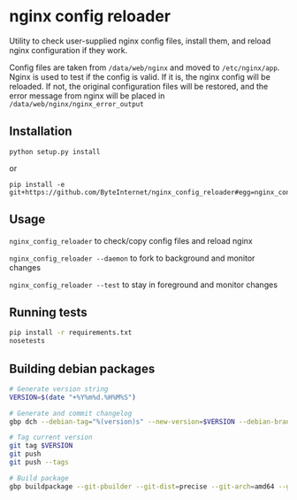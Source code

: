 # nginx config reloader

Utility to check user-supplied nginx config files, install them, and reload
nginx configuration if they work.

Config files are taken from `/data/web/nginx` and moved to `/etc/nginx/app`.
Nginx is used to test if the config is valid. If it is, the nginx config will
be reloaded. If not, the original configuration files will be restored, and
the error message from nginx will be placed in `/data/web/nginx/nginx_error_output`

## Installation

```
python setup.py install
```

or

```
pip install -e git+https://github.com/ByteInternet/nginx_config_reloader#egg=nginx_config_reloader
```

## Usage

`nginx_config_reloader` to check/copy config files and reload nginx

`nginx_config_reloader --daemon` to fork to background and monitor changes

`nginx_config_reloader --test` to stay in foreground and monitor changes


## Running tests

```sh
pip install -r requirements.txt
nosetests
```

## Building debian packages

```sh
# Generate version string
VERSION=$(date "+%Y%m%d.%H%M%S")

# Generate and commit changelog
gbp dch --debian-tag="%(version)s" --new-version=$VERSION --debian-branch master --release --commit

# Tag current version
git tag $VERSION
git push
git push --tags

# Build package
gbp buildpackage --git-pbuilder --git-dist=precise --git-arch=amd64 --git-debian-branch=master
```
